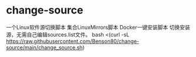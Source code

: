 # change-source
一个Linux软件源切换脚本 集合LinuxMirrors脚本 Docker一键安装脚本 切换安装源，无需自己编辑sources.list文件。
bash <(curl -sL https://raw.githubusercontent.com/Benson80/change-source/main/change_source.sh)
